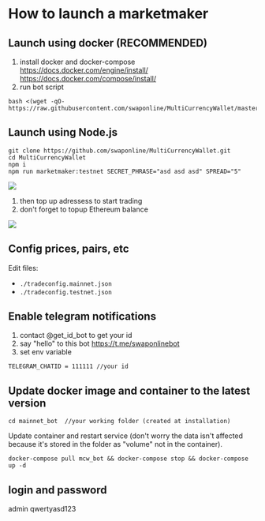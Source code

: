 # How to launch a marketmaker

## Launch using docker (RECOMMENDED)
1. install docker and docker-compose https://docs.docker.com/engine/install/ https://docs.docker.com/compose/install/
2. run bot script
```
bash <(wget -qO- https://raw.githubusercontent.com/swaponline/MultiCurrencyWallet/master/scripts/startBot.sh)
```

## Launch using Node.js
```
git clone https://github.com/swaponline/MultiCurrencyWallet.git
cd MultiCurrencyWallet
npm i 
npm run marketmaker:testnet SECRET_PHRASE="asd asd asd" SPREAD="5"

```
![](https://screenshots.wpmix.net/putty_3ISF58oZz8jfJwFuyyMFpfocPTBR7aC4.png)

1. then top up adressess to start trading
2. don't forget to topup Ethereum balance

![](https://screenshots.wpmix.net/chrome_VfMLfx2KBVUIxaGsQ6ECBEKUq2VMF7Ag.png)

## Config prices, pairs, etc
Edit files:
- `./tradeconfig.mainnet.json`
- `./tradeconfig.testnet.json`


## Enable telegram notifications
1. contact @get_id_bot to get your id
2. say "hello" to this bot https://t.me/swaponlinebot
3. set env variable
```
TELEGRAM_CHATID = 111111 //your id
```

## Update docker image and container to the latest version
```
cd mainnet_bot  //your working folder (created at installation)
```
Update container and restart service (don't worry the data isn't affected because it's stored in the folder as "volume" not in the container).
```
docker-compose pull mcw_bot && docker-compose stop && docker-compose up -d
```

## login and password
admin 
qwertyasd123

